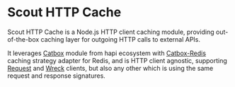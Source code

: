 # Scout HTTP Cache

Scout HTTP Cache is a Node.js HTTP client caching module, providing
out-of-the-box caching layer for outgoing HTTP calls to external APIs.

It leverages [Catbox](https://github.com/hapijs/catbox) module from hapi
ecosystem with [Catbox-Redis](https://github.com/hapijs/catbox-redis)
caching strategy adapter for Redis, and is HTTP client agnostic, supporting
[Request](https://github.com/request/request) and [Wreck](https://github.com/hapijs/wreck)
clients, but also any other which is using the same request and response
signatures.
